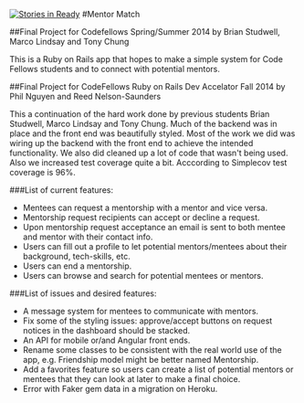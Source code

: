 [![Stories in Ready](https://badge.waffle.io/bwstud/Mentor-Match-Reboot.png?label=ready&title=Ready)](https://waffle.io/bwstud/Mentor-Match-Reboot)
#Mentor Match


##Final Project for Codefellows Spring/Summer 2014
by Brian Studwell, Marco Lindsay and Tony Chung

This is a Ruby on Rails app that hopes to make a simple system for Code Fellows students and to connect with potential mentors.

##Final Project for CodeFellows Ruby on Rails Dev Accelator Fall 2014
by Phil Nguyen and Reed Nelson-Saunders

This a continuation of the hard work done by previous students Brian Studwell, Marco Lindsay and Tony Chung. Much of the backend was in place and the front end was beautifully styled.  Most of the work we did was wiring up the backend with the front end to achieve the intended functionality.  We also did cleaned up a lot of code that wasn't being used. Also we increased test coverage quite a bit.  Acccording to Simplecov test coverage is 96%.

###List of current features:

- Mentees can request a mentorship with a mentor and vice versa.
- Mentorship request recipients can accept or decline a request.
- Upon mentorship request acceptance an email is sent to both mentee and mentor with their contact info.
- Users can fill out a profile to let potential mentors/mentees about their background, tech-skills, etc.
- Users can end a mentorship.
- Users can browse and search for potential mentees or mentors.

###List of issues and desired features:

- A message system for mentees to communicate with mentors.
- Fix some of the styling issues: approve/accept buttons on request notices in the dashboard should be stacked.
- An API for mobile or/and Angular front ends.
- Rename some classes to be consistent with the real world use of the app, e.g. Friendship model might be better named Mentorship.
- Add a favorites feature so users can create a list of potential mentors or mentees that they can look at later to make a final choice.
- Error with Faker gem data in a migration on Heroku.

